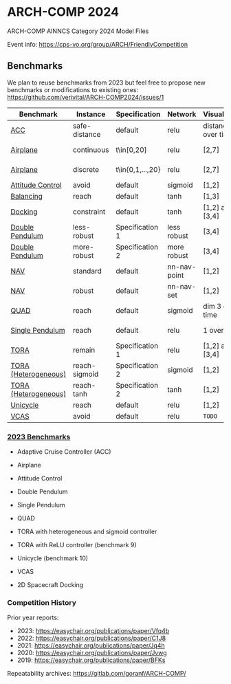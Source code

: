 # ARCH-COMP 2024
ARCH-COMP AINNCS Category 2024 Model Files

Event info: https://cps-vo.org/group/ARCH/FriendlyCompetition


## Benchmarks 

We plan to reuse benchmarks from 2023 but feel free to propose new benchmarks or modifications to existing ones: https://github.com/verivital/ARCH-COMP2024/issues/1

| Benchmark | Instance | Specification | Network | Visualization | Comment |
|-----------|----------|---------------|-----------|---------------|---------|
| [ACC](./benchmarks/ACC) | safe-distance | default | relu | distance over time | - | 
| [Airplane](./benchmarks/Airplane) | continuous | t\in[0,20] | relu | [2,7] | modified spec | 
| [Airplane](./benchmarks/Airplane) | discrete | t\in{0,1,...,20} | relu | [2,7] | modified spec | 
| [Attitude Control](./benchmarks/Attitude-Control) | avoid | default | sigmoid | [1,2] | - | 
| [Balancing](./benchmarks/CartPole) | reach | default | tanh | [1,3] | new | 
| [Docking](./benchmarks/Docking) | constraint | default | tanh | [1,2] and [3,4] | - | 
| [Double Pendulum](./benchmarks/Double_Pendulum) | less-robust | Specification 1 | less robust | [3,4] | modified spec | 
| [Double Pendulum](./benchmarks/Double_Pendulum) | more-robust | Specification 2 | more robust | [3,4] | modified spec | 
| [NAV](./benchmarks/NAV) | standard | default | nn-nav-point | [1,2] | new | 
| [NAV](./benchmarks/NAV) | robust | default | nn-nav-set | [1,2] | new | 
| [QUAD](./benchmarks/QUAD) | reach | default | sigmoid | dim 3 over time | - | 
| [Single Pendulum](./benchmarks/Single_Pendulum) | reach | default | relu | 1 over time | modified spec | 
| [TORA](./benchmarks/Benchmark9-Tora) | remain | Specification 1 | relu | [1,2] and [3,4] | - | 
| [TORA (Heterogeneous)](./benchmarks/Tora_Heterogeneous) | reach-sigmoid | Specification 2 | sigmoid | [1,2] | - | 
| [TORA (Heterogeneous)](./benchmarks/Tora_Heterogeneous) | reach-tanh | Specification 2 | tanh | [1,2] | - | 
| [Unicycle](./benchmarks/Benchmark10-Unicycle) | reach | default | relu | [1,2] | - | 
| [VCAS](./benchmarks/VCAS) | avoid | default | relu | `TODO` | `TODO` |


### [2023 Benchmarks](https://github.com/verivital/ARCH-COMP2023)

- Adaptive Cruise Controller (ACC)

- Airplane

- Attitude Control 

- Double Pendulum

- Single Pendulum

- QUAD

- TORA with heterogeneous and sigmoid controller

- TORA with ReLU controller (benchmark 9)

- Unicycle (benchmark 10)

- VCAS

- 2D Spacecraft Docking


### Competition History

Prior year reports:
- 2023: https://easychair.org/publications/paper/Vfq4b
- 2022: https://easychair.org/publications/paper/C1J8
- 2021: https://easychair.org/publications/paper/Jq4h
- 2020: https://easychair.org/publications/paper/Jvwg
- 2019: https://easychair.org/publications/paper/BFKs

Repeatability archives: https://gitlab.com/goranf/ARCH-COMP/

